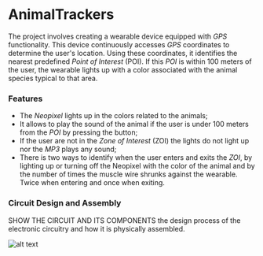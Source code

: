 # AnimalTrackers
The project involves creating a wearable device equipped with *GPS* functionality. This device continuously accesses *GPS* coordinates to determine the user's location. Using these coordinates, it identifies the nearest predefined *Point of Interest* (POI). If this *POI* is within 100 meters of the user, the wearable lights up with a color associated with the animal species typical to that area.

### Features
- The *Neopixel* lights up in the colors related to the animals;
- It allows to play the sound of the animal if the user is under 100 meters from the *POI* by pressing the button;
- If the user are not in the *Zone of Interest* (ZOI) the lights do not light up nor the *MP3* plays any sound;
- There is two ways to identify when the user enters and exits the *ZOI*, by lighting up or turning off the Neopixel with the color of the animal and by the number of times the muscle wire shrunks against the wearable. Twice when entering and once when exiting.

### Circuit Design and Assembly

SHOW THE CIRCUIT AND ITS COMPONENTS
the design process of the electronic circuitry and how it is physically assembled.

![alt text](https://st.depositphotos.com/2274151/4841/i/450/depositphotos_48410095-stock-photo-sample-blue-square-grungy-stamp.jpg)
